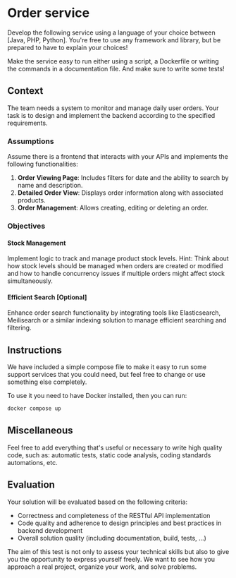 # Order service

Develop the following service using a language of your choice between [Java, PHP, Python].
You're free to use any framework and library, but be prepared to have to explain your choices!

Make the service easy to run either using a script, a Dockerfile or writing the commands in a documentation file.
And make sure to write some tests!

## Context

The team needs a system to monitor and manage daily user orders. Your task is to design and
implement the backend according to the specified requirements.

### Assumptions

Assume there is a frontend that interacts with your APIs and implements the following
functionalities:

1. **Order Viewing Page**: Includes filters for date and the ability to search by name and description.
2. **Detailed Order View**: Displays order information along with associated products.
3. **Order Management**: Allows creating, editing or deleting an order.

### Objectives

#### Stock Management
Implement logic to track and manage product stock levels.
Hint: Think about how stock levels should be managed when orders are created or
modified and how to handle concurrency issues if multiple orders might affect stock
simultaneously. 

#### Efficient Search [Optional]
Enhance order search functionality by integrating tools like
Elasticsearch, Meilisearch or a similar indexing solution to manage efficient searching and
filtering.

## Instructions

We have included a simple compose file to make it easy to run some support services that you could need, but feel free
to change or use something else completely.

To use it you need to have Docker installed, then you can run:

```bash
docker compose up
```

## Miscellaneous

Feel free to add everything that's useful or necessary to write high quality code, such as: automatic tests, static code
analysis, coding standards automations, etc.

## Evaluation

Your solution will be evaluated based on the following criteria:
- Correctness and completeness of the RESTful API implementation
- Code quality and adherence to design principles and best practices in backend development
- Overall solution quality (including documentation, build, tests, ...)

The aim of this test is not only to assess your technical skills but also to give you the opportunity to
express yourself freely. We want to see how you approach a real project, organize your work, and
solve problems.
